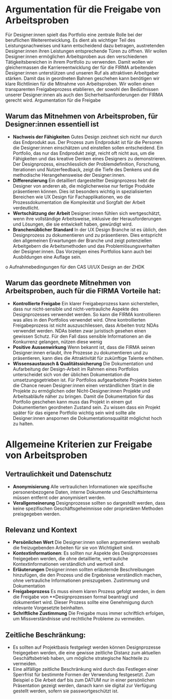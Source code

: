 # Argumentation für die Freigabe von Arbeitsproben

Für Designer:innen spielt das Portfolio eine zentrale Rolle bei der beruflichen Weiterentwicklung. Es dient als wichtiger Teil des Leistungsnachweises und kann entscheidend dazu betragen, austretenden Designer:innen ihren Leistungen entsprechende Türen zu öffnen. Wir wollen Designer:innen ermöglichen Arbeitsproben aus den verschiedenen Tätigkeitsbereichen in ihrem Portfolio zu verwenden. Damit wollen wir gleichermassen die Karriereentwicklung der für die FIRMA arbeitenden Designer:innen unterstützen und unseren Ruf als attraktiven Arbeitgeber stärken.
Damit das in geordneten Bahnen geschehen kann benötigen wir klare Richtlinien für die Mitnahme von Arbeitsproben. Wir wollen einen transparenten Freigabeprozess etablieren, der sowohl den Bedürfnissen unserer Designer:innen als auch den Sicherheitsanforderungen der FIRMA gerecht wird.
Argumentation für die Freigabe

## Warum das Mitnehmen von Arbeitsproben, für Designer:innen essentiell ist
- **Nachweis der Fähigkeiten**
Gutes Design zeichnet sich nicht nur durch das Endprodukt aus. Der Prozess zum Endprodukt ist für die Personen die Designer:innen einschätzen und einstellen sollen entscheidend. Ein Portfolio, das nur das Endprodukt zeigt, reicht oft nicht aus, um die Fähigkeiten und das kreative Denken eines Designers zu demonstrieren. Der Designprozess, einschliesslich der Problemdefinition, Forschung, Iterationen und Nutzerfeedback, zeigt die Tiefe des Denkens und die methodische Herangehensweise der Designer:innen.
- **Differenzierung**
Ein detailliert dargestellter Designprozess hebt die Designer von anderen ab, die möglicherweise nur fertige Produkte präsentieren können. Dies ist besonders wichtig in spezialisierten Bereichen wie UX Design für Fachapplikationen, wo die Prozessdokumentation die Komplexität und Sorgfalt der Arbeit verdeutlicht.
- **Wertschätzung der Arbeit**
Designer:innen fühlen sich wertgeschätzt, wenn ihre vollständige Arbeitsweise, inklusive der Herausforderungen und Lösungen, die sie entwickelt haben, gewürdigt wird.
- **Branchenüblicher Standard**
In der UX Design Branche ist es üblich, den Designprozess zu dokumentieren und zu präsentieren. Dies entspricht den allgemeinen Erwartungen der Branche und zeigt potenziellen Arbeitgebern die Arbeitsmethoden und das Problemlösungsverhalten der Designer:innen. Das Vorzeigen eines Portfolios kann auch bei Ausbildungen eine Auflage sein.

o Aufnahmebedingungen für den CAS UI/UX Design an der ZHDK

## Warum das geordnete Mitnehmen von Arbeitsproben, auch für die FIRMA Vorteile hat:
- **Kontrollierte Freigabe**
Ein klarer Freigabeprozess kann sicherstellen, dass nur nicht-sensible und nicht-vertrauliche Aspekte des Designprozesses verwendet werden. So kann die FIRMA kontrollieren was alles in den Portfolios verwendet wird. Ohne kontrollierten Freigabeprozess ist nicht auszuschliessen, dass Arbeiten trotz NDAs verwendet werden. NDAs bieten zwar juristisch gesehen einen gewissen Schutz. Für den Fall dass sensible Informationen an die Konkurrenz gelangen, nützen diese wenig
- **Positive Aussenwirkung**
Wenn bekannt ist, dass die FIRMA seinen Designer:innen erlaubt, ihre Prozesse zu dokumentieren und zu präsentieren, kann dies die Attraktivität für zukünftige Talente erhöhen.
- **Wissensaustausch & Qualitätssicherung**
Die Dokumentation und Aufarbeitung der Design-Arbeit im Rahmen eines Portfolios unterscheidet sich von der üblichen Dokumentation die umsetzungsgetrieben ist. Für Portfolios aufgearbeitete Projekte bieten die Chance neuen Designer:innen einen verständlichen Start in die Projekte zu ermöglichen oder Nicht-Designer:innen Projekte und Arbeitsabläufe näher zu bringen. 
Damit die Dokumentation für das Portfolio geschehen kann muss das Projekt in einem gut Dokumentierten geordneten Zustand sein. Zu wissen dass ein Projekt später für das eigene Portfolio wichtig sein wird sollte alle Designer:innen anspornen die Dokumentationsqualität möglichst hoch zu halten. 
# Allgemeine Kriterien zur Freigabe von Arbeitsproben
## Vertraulichkeit und Datenschutz
- **Anonymisierung** Alle vertraulichen Informationen wie spezifische personenbezogene Daten, interne Dokumente und Geschäftsinterna müssen entfernt oder anonymisiert werden.
- **Verallgemeinerung** Designprozesse sollten so dargestellt werden, dass keine spezifischen Geschäftsgeheimnisse oder proprietären Methoden preisgegeben werden.
## Relevanz und Kontext
- **Persönlichen Wert**
Die Designer:innen sollen argumentieren weshalb die freizugebenden Arbeiten für sie von Wichtigkeit sind.
- **Kontextinformationen**: Es sollten nur Aspekte des Designprozesses freigegeben werden, die ohne detaillierte, vertrauliche Kontextinformationen verständlich und wertvoll sind.
- **Erläuterungen** Designer:innen sollten erläuternde Beschreibungen hinzufügen, die den Prozess und die Ergebnisse verständlich machen, ohne vertrauliche Informationen preiszugeben.
Zustimmung und Dokumentation
- **Freigabeprozess** Es muss einem klaren Prozess gefolgt werden, in dem die Freigabe von **Designprozessen formal beantragt und dokumentiert wird. Dieser Prozess sollte eine Genehmigung durch relevante Vorgesetzte beinhalten.
- **Schriftliche Zustimmung** Die Freigabe muss immer schriftlich erfolgen, um Missverständnisse und rechtliche Probleme zu vermeiden.
## Zeitliche Beschränkung:
- Es sollten auf Projektbasis festgelegt werden können Designprozesse freigegeben werden, die eine gewisse zeitliche Distanz zum aktuellen Geschäftsbetrieb haben, um mögliche strategische Nachteile zu vermeiden.
- Eine allfällige zeitliche Beschränkung wird durch das Festlegen einer Sperrfrist für bestimmte Formen der Verwendung festgesetzt. 
Zum Beispiel
o Die Arbeit darf bis zum DATUM nur in einer persönlichen Präsentation gezeigt werden, danach kann sie digital zur Verfügung gestellt werden, sofern sie passwortgeschützt ist.
 
 
 